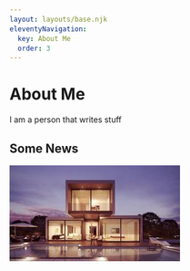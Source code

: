 ```yaml
---
layout: layouts/base.njk
eleventyNavigation:
  key: About Me
  order: 3
---
```

# About Me

I am a person that writes stuff

## Some News

![casa di design](/public/img/casa.jpeg)